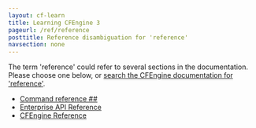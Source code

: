 ```yaml
---
layout: cf-learn
title: Learning CFEngine 3
pageurl: /ref/reference
posttitle: Reference disambiguation for 'reference'
navsection: none
---
```


The term 'reference' could refer to several sections in the documentation. Please choose one below, or
[search the CFEngine documentation for 'reference'](http://docs.cfengine.com/latest/search.html?q=reference).

- [Command reference \#\#](http://docs.cfengine.com/latest/reference-components-cf-serverd.html#command-reference-##)
- [Enterprise API Reference](http://docs.cfengine.com/latest/reference-enterprise-api-ref.html#enterprise-api-reference)
- [CFEngine Reference](http://docs.cfengine.com/latest/reference.html#cfengine-reference)
